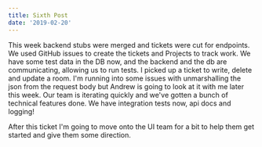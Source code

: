 ```yaml
---
title: Sixth Post
date: '2019-02-20'
---
```


This week backend stubs were merged and tickets were cut for endpoints. We used GitHub issues to create the tickets and Projects to track work. We have some test data in the DB now, and the backend and the db are communicating, allowing us to run tests. I picked up a ticket to write, delete and update a room. I'm running into some issues with unmarshalling the json from the request body but Andrew is going to look at it with me later this week. Our team is iterating quickly and we've gotten a bunch of technical features done. We have integration tests now, api docs and logging!

After this ticket I'm going to move onto the UI team for a bit to help them get started and give them some direction.